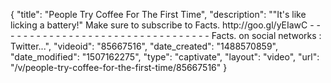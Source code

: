 {
    "title": "People Try Coffee For The First Time",
    "description": "\"It's like licking a battery!\" Make sure to subscribe to Facts. http:\/\/goo.gl\/yEIawC - - - - - - - - - - - - - - - - - - - - - - - - - - - - - - - - - Facts. on social networks : Twitter...",
    "videoid": "85667516",
    "date_created": "1488570859",
    "date_modified": "1507162275",
    "type": "captivate",
    "layout": "video",
    "url": "\/v\/people-try-coffee-for-the-first-time\/85667516"
}